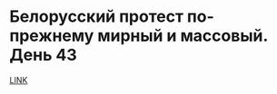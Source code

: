 # Белорусский протест по-прежнему мирный и массовый. День 43



[LINK](https://varlamov.ru/4031521.html)
